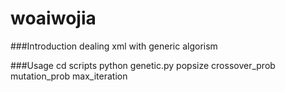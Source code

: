 # woaiwojia

###Introduction
dealing xml with generic algorism

###Usage
cd scripts
python genetic.py popsize crossover_prob mutation_prob max_iteration 

